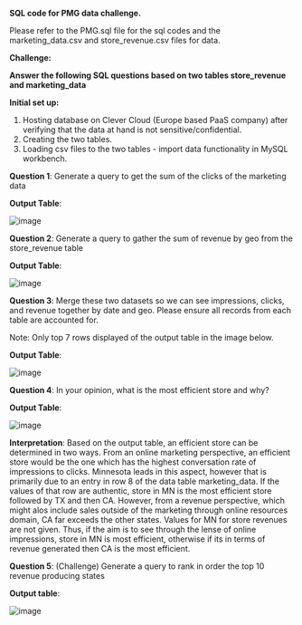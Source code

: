 **SQL code for PMG data challenge.**

Please refer to the PMG.sql file for the sql codes and the marketing_data.csv and store_revenue.csv files for data.

**Challenge:**

**Answer the following SQL questions based on two tables store_revenue and marketing_data**

**Initial set up:**
1. Hosting database on Clever Cloud (Europe based PaaS company) after verifying that the data at hand is not sensitive/confidential.
2. Creating the two tables.
3. Loading csv files to the two tables - import data functionality in MySQL workbench.

**Question 1**: Generate a query to get the sum of the clicks of the marketing data

**Output Table**: 

![image](https://user-images.githubusercontent.com/33330562/156784445-57377c92-fe59-44fc-9ddd-1d57805e3d06.png)

**Question 2**: Generate a query to gather the sum of revenue by geo from the store_revenue table​

**Output Table**: 

![image](https://user-images.githubusercontent.com/33330562/156784545-12da4631-44c6-46c5-a9d9-7136f6a2990b.png)

**Question 3**: Merge these two datasets so we can see impressions, clicks, and revenue together by date and geo. Please ensure all records from each table are accounted for. 

Note: Only top 7 rows displayed of the output table in the image below.

**Output Table**: 

![image](https://user-images.githubusercontent.com/33330562/156784787-769cfc50-3496-4ed0-b521-39595fbec31f.png)

**Question 4**: In your opinion, what is the most efficient store and why?

**Output Table**: 

![image](https://user-images.githubusercontent.com/33330562/156784983-d0e37e2d-d8f1-441d-9e12-64c0cf1f721f.png)

**Interpretation**: Based on the output table, an efficient store can be determined in two ways. From an online marketing perspective, an efficient store would be the one which has the highest conversation rate of impressions to clicks. Minnesota leads in this aspect, however that is primarily due to an entry in row 8 of the data table marketing_data. If the values of that row are authentic, store in MN is the most efficient store followed by TX and then CA. However, from a revenue perspective, which might alos include sales outside of the marketing through online resources domain, CA far exceeds the other states. Values for MN for store revenues are not given. Thus, if the aim is to see through the lense of online impressions, store in MN is most efficient, otherwise if its in terms of revenue generated then CA is the most efficient.

**Question 5**: (Challenge) Generate a query to rank in order the top 10 revenue producing states​

**Output table**: 

![image](https://user-images.githubusercontent.com/33330562/156786123-a6ac8760-1e11-477a-ab96-7473b93a58db.png)

